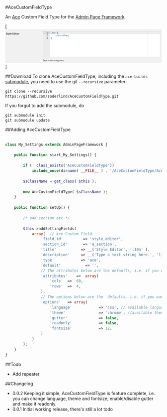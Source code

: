 #AceCustomFieldType

An [Ace](http://ace.c9.io/) Custom Field Type for the [Admin Page Framework](https://github.com/michaeluno/admin-page-framework)

[![AceCustomFieldType - 'gutter' => true](AceCustomFieldType.png)]

##Download
To clone AceCustomFieldType, including the `ace-builds` [submodule](https://github.com/ajaxorg/ace-builds), you need to use the git `--recursive` parameter: 

	git clone --recursive https://github.com/soderlind/AceCustomFieldType.git

If you forgot to add the submodule, do


	git submodule init
	git submodule update



##Adding AceCustomFieldType

```php

class My_Settings extends AdminPageFramework {

    public function start_My_Settings() {

        if (! class_exists('AceCustomFieldType'))
            include_once(dirname( __FILE__ ) . '/AceCustomFieldType/AceCustomFieldType.php');

        $sClassName = get_class( $this );

        new AceCustomFieldType( $sClassName );
    }

    public function setUp() {

		/* add section etc */

        $this->addSettingFields(
            array(  // Ace Custom Field
                'field_id'         => 'style_editor',
                'section_id'       => 'a_section',
                'title'           => __('Style Editor', 'l10n' ),
                'description'     => __('Type a text string here.', 'l10n' ),
                'type'            => 'ace',
                'default'           => '',
                // The attributes below are the defaults, i.e. if you want theses you don't have to set them
                'attributes'    =>  array(
                    'cols'  =>  60,
                    'rows'  =>  4,
                ),
                // The options below are the  defaults, i.e. if you want theses you don't have to set them
                'options'   => array(
					'language'            => 'css', // available languages https://github.com/ajaxorg/ace/tree/master/lib/ace/mode
					'theme'               => 'chrome', //available themes https://github.com/ajaxorg/ace/tree/master/lib/ace/theme
					'gutter'              => false,
					'readonly'            => false,
					'fontsize'            => 12,
        		)
            )
        );
    }
}
```

##Todo
* Add repeater

##Changelog
* 0.0.2 Keeping it simple, AceCustomFieldType is feature complete, i.e. you can change language, theme and fontsize, enable/disable gutter and make it readonly.
* 0.0.1 Initial working release, there's still a lot todo

